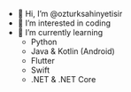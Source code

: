 - 👋 Hi, I’m @ozturksahinyetisir
- 👀 I’m interested in coding
- 🌱 I’m currently learning 
    - Python
    - Java & Kotlin (Android)
    - Flutter
    - Swift
    - .NET & .NET Core

